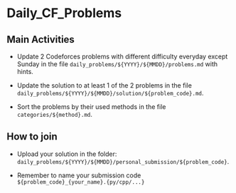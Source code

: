 # Daily_CF_Problems

## Main Activities

- Update 2 Codeforces problems with different difficulty everyday except Sunday in the file `daily_problems/${YYYY}/${MMDD}/problems.md` with hints.

- Update the solution to at least 1 of the 2 problems in the file `daily_problems/${YYYY}/${MMDD}/solution/${problem_code}.md`.

- Sort the problems by their used methods in the file `categories/${method}.md`.

## How to join

- Upload your solution in the folder: `daily_problems/${YYYY}/${MMDD}/personal_submission/${problem_code}`.

- Remember to name your submission code `${problem_code}_{your_name}.{py/cpp/...}`